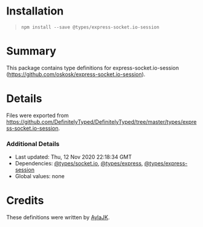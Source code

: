 # Installation
> `npm install --save @types/express-socket.io-session`

# Summary
This package contains type definitions for express-socket.io-session (https://github.com/oskosk/express-socket.io-session).

# Details
Files were exported from https://github.com/DefinitelyTyped/DefinitelyTyped/tree/master/types/express-socket.io-session.

### Additional Details
 * Last updated: Thu, 12 Nov 2020 22:18:34 GMT
 * Dependencies: [@types/socket.io](https://npmjs.com/package/@types/socket.io), [@types/express](https://npmjs.com/package/@types/express), [@types/express-session](https://npmjs.com/package/@types/express-session)
 * Global values: none

# Credits
These definitions were written by [AylaJK](https://github.com/AylaJK).
